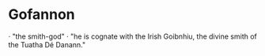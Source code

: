 # Gofannon
· "the smith-god"
· "he is cognate with the Irish Goibnhiu, the divine smith of the Tuatha Dé Danann."

